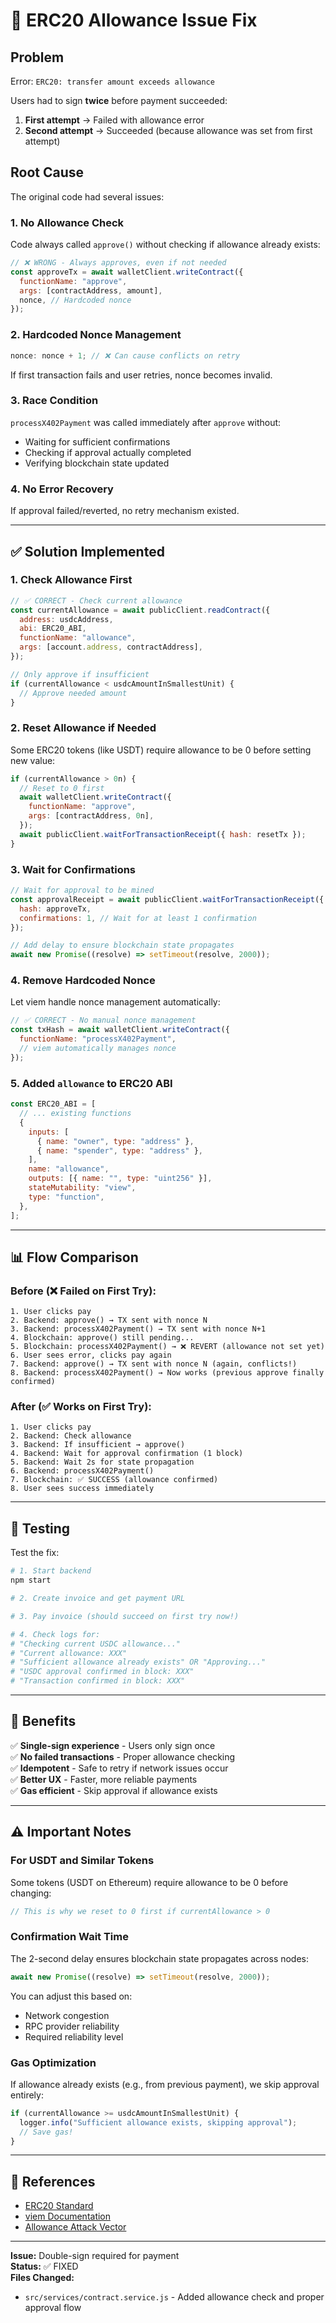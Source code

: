 # 🔧 ERC20 Allowance Issue Fix

## Problem

Error: `ERC20: transfer amount exceeds allowance`

Users had to sign **twice** before payment succeeded:

1. **First attempt** → Failed with allowance error
2. **Second attempt** → Succeeded (because allowance was set from first attempt)

## Root Cause

The original code had several issues:

### 1. **No Allowance Check**

Code always called `approve()` without checking if allowance already exists:

```javascript
// ❌ WRONG - Always approves, even if not needed
const approveTx = await walletClient.writeContract({
  functionName: "approve",
  args: [contractAddress, amount],
  nonce, // Hardcoded nonce
});
```

### 2. **Hardcoded Nonce Management**

```javascript
nonce: nonce + 1; // ❌ Can cause conflicts on retry
```

If first transaction fails and user retries, nonce becomes invalid.

### 3. **Race Condition**

`processX402Payment` was called immediately after `approve` without:

- Waiting for sufficient confirmations
- Checking if approval actually completed
- Verifying blockchain state updated

### 4. **No Error Recovery**

If approval failed/reverted, no retry mechanism existed.

---

## ✅ Solution Implemented

### 1. **Check Allowance First**

```javascript
// ✅ CORRECT - Check current allowance
const currentAllowance = await publicClient.readContract({
  address: usdcAddress,
  abi: ERC20_ABI,
  functionName: "allowance",
  args: [account.address, contractAddress],
});

// Only approve if insufficient
if (currentAllowance < usdcAmountInSmallestUnit) {
  // Approve needed amount
}
```

### 2. **Reset Allowance if Needed**

Some ERC20 tokens (like USDT) require allowance to be 0 before setting new value:

```javascript
if (currentAllowance > 0n) {
  // Reset to 0 first
  await walletClient.writeContract({
    functionName: "approve",
    args: [contractAddress, 0n],
  });
  await publicClient.waitForTransactionReceipt({ hash: resetTx });
}
```

### 3. **Wait for Confirmations**

```javascript
// Wait for approval to be mined
const approvalReceipt = await publicClient.waitForTransactionReceipt({
  hash: approveTx,
  confirmations: 1, // Wait for at least 1 confirmation
});

// Add delay to ensure blockchain state propagates
await new Promise((resolve) => setTimeout(resolve, 2000));
```

### 4. **Remove Hardcoded Nonce**

Let viem handle nonce management automatically:

```javascript
// ✅ CORRECT - No manual nonce management
const txHash = await walletClient.writeContract({
  functionName: "processX402Payment",
  // viem automatically manages nonce
});
```

### 5. **Added `allowance` to ERC20 ABI**

```javascript
const ERC20_ABI = [
  // ... existing functions
  {
    inputs: [
      { name: "owner", type: "address" },
      { name: "spender", type: "address" },
    ],
    name: "allowance",
    outputs: [{ name: "", type: "uint256" }],
    stateMutability: "view",
    type: "function",
  },
];
```

---

## 📊 Flow Comparison

### Before (❌ Failed on First Try):

```
1. User clicks pay
2. Backend: approve() → TX sent with nonce N
3. Backend: processX402Payment() → TX sent with nonce N+1
4. Blockchain: approve() still pending...
5. Blockchain: processX402Payment() → ❌ REVERT (allowance not set yet)
6. User sees error, clicks pay again
7. Backend: approve() → TX sent with nonce N (again, conflicts!)
8. Backend: processX402Payment() → Now works (previous approve finally confirmed)
```

### After (✅ Works on First Try):

```
1. User clicks pay
2. Backend: Check allowance
3. Backend: If insufficient → approve()
4. Backend: Wait for approval confirmation (1 block)
5. Backend: Wait 2s for state propagation
6. Backend: processX402Payment()
7. Blockchain: ✅ SUCCESS (allowance confirmed)
8. User sees success immediately
```

---

## 🧪 Testing

Test the fix:

```bash
# 1. Start backend
npm start

# 2. Create invoice and get payment URL

# 3. Pay invoice (should succeed on first try now!)

# 4. Check logs for:
# "Checking current USDC allowance..."
# "Current allowance: XXX"
# "Sufficient allowance already exists" OR "Approving..."
# "USDC approval confirmed in block: XXX"
# "Transaction confirmed in block: XXX"
```

---

## 🎯 Benefits

✅ **Single-sign experience** - Users only sign once  
✅ **No failed transactions** - Proper allowance checking  
✅ **Idempotent** - Safe to retry if network issues occur  
✅ **Better UX** - Faster, more reliable payments  
✅ **Gas efficient** - Skip approval if allowance exists

---

## ⚠️ Important Notes

### For USDT and Similar Tokens

Some tokens (USDT on Ethereum) require allowance to be 0 before changing:

```javascript
// This is why we reset to 0 first if currentAllowance > 0
```

### Confirmation Wait Time

The 2-second delay ensures blockchain state propagates across nodes:

```javascript
await new Promise((resolve) => setTimeout(resolve, 2000));
```

You can adjust this based on:

- Network congestion
- RPC provider reliability
- Required reliability level

### Gas Optimization

If allowance already exists (e.g., from previous payment), we skip approval entirely:

```javascript
if (currentAllowance >= usdcAmountInSmallestUnit) {
  logger.info("Sufficient allowance exists, skipping approval");
  // Save gas!
}
```

---

## 🔗 References

- [ERC20 Standard](https://eips.ethereum.org/EIPS/eip-20)
- [viem Documentation](https://viem.sh/)
- [Allowance Attack Vector](https://docs.openzeppelin.com/contracts/2.x/api/token/erc20#IERC20-approve-address-uint256-)

---

**Issue:** Double-sign required for payment  
**Status:** ✅ FIXED  
**Files Changed:**

- `src/services/contract.service.js` - Added allowance check and proper approval flow
